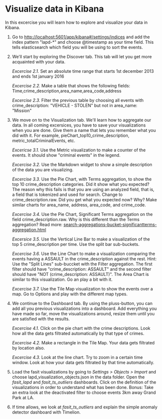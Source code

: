 # Visualize data in Kibana

In this excercise you will learn how to explore and visualize your data in Kibana.

1. Go to [http://localhost:5601/app/kibana#/settings/indices](http://localhost:5601/app/kibana#/settings/indices) and add the index pattern "lapd-*" 
and choose @timestamp as your time field. This tells elasticsearch which field you will be using to 
sort the events.

2. We'll start by exploring the Discover tab. This tab will let you get more acquainted with your data.

	*Excercise 2.1.* Set an absolute time range that starts 1st december 2013 and ends 1st january 2016
	
	*Excercise 2.2.* Make a table that shows the following fields: Time,crime_description,area_name,area_code,address 

	*Excercise 2.3.* Filter the previous table by choosing all events with crime_description: "VEHICLE - STOLEN"
		but not in area_name: "Mission"

3. We move on to the Visualization tab. We'll learn how to aggregate our data. In all coming excersices, you have to save your visualizations when you are done. 
Give them a name that lets you remember what you did with it. For example, pieChart_top10_crime_description, metric_totalCriminalEvents, etc.

	*Excericse 3.1.* Use the Metric visualization to make a counter of the events. It should show "criminal events" in the legend. 

	*Excercise 3.2.* Use the Markdown widget to show a simple description of the data you are visualizing. 

	*Excercise 3.3.* Use the Pie Chart, with Terms aggregation, to show the top 10  crime_description categories.
		Did it show what you expected? The reason why this fails is that you are using an analyzed field, that is, a field that
		is tokenized and used for search. Change to crime_description.raw. Did you get what you expected now? Why?
		Make similar charts for area_name, address, area_code, and crime_code.

	*Excercise 3.4.* Use the Pie Chart, Significant Terms aggregation on the field crime_description.raw. Why is this different than the Terms aggregation?
	Read more: [search-aggregations-bucket-significantterms-aggregation.html](https://www.elastic.co/guide/en/elasticsearch/reference/current/search-aggregations-bucket-significantterms-aggregation.html)

	*Excersice 3.5.* Use the Vertical Line Bar to make a visualization of the top 5 crime_description per time. Use the split bar sub-buckets.

	*Excercise 3.6.* Use the Line Chart to make a visualization comparing the events having a ASSAULT in the crime_description against the rest.
	Hint: Use the "Split Lines" sub-buccket with the Filter aggregation. The first filter should have "crime_description: ASSAULT" and the second
	filter should have "NOT (crime_description: ASSAULT)".
	The Area Chart is similar to this visualization. Go an play a bit with it.
	
	*Excercise 3.7.* Use the Tile Map visualization to show the events over a map. Go to Options and play with the different map types.

4.  We continue to the Dashboard tab. By using the pluss-button, you can add all you previous visualizations into a dashboard. Add everything you have made so far,
move the visualizations around, resize them until you are satisfied with the results.

	*Excercise 4.1.* Click on the pie chart with the crime descriptions. Look how all the data gets filtrated automatically by that type of crimes.

	*Excercise 4.2.* Make a rectangle in the Tile Map. Your data gets filtrated by location also.

	*Excercise 4.3.* Look at the line chart. Try to zoom in a certain time window. Look at how your data gets filtrated by that time automatically.

5. Load the fasit visualizations by going to *Settings > Objects > Import* and choose lapd_visualization_objects.json in the data folder. Open the *fasit_lapd* and *fasit_ts_outliers* dashboards. 
Click on the definition of the visualizations in order to understand what has been done.
Bonus: Take an extra look at the deactivated filter to choose events 3km away Grand Park at LA.

6. If time allows, we look at *fasit_ts_outliers* and explain the simple anomaly detector dashboard with Timelion.
